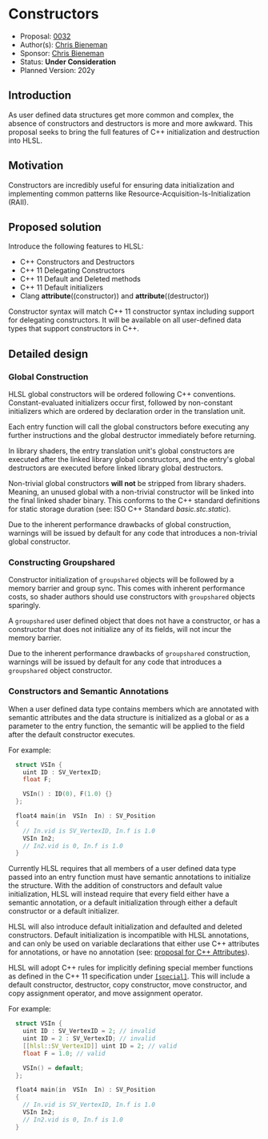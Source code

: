 # Constructors

* Proposal: [0032](0032-constructors.md)
* Author(s): [Chris Bieneman](https://github.com/llvm-beanz)
* Sponsor: [Chris Bieneman](https://github.com/llvm-beanz)
* Status: **Under Consideration**
* Planned Version: 202y

## Introduction

As user defined data structures get more common and complex, the absence of
constructors and destructors is more and more awkward. This proposal seeks to
bring the full features of C++ initialization and destruction into HLSL.

## Motivation

Constructors are incredibly useful for ensuring data initialization and
implementing common patterns like Resource-Acquisition-Is-Initialization (RAII).

## Proposed solution

Introduce the following features to HLSL:
* C++ Constructors and Destructors
* C++ 11 Delegating Constructors
* C++ 11 Default and Deleted methods
* C++ 11 Default initializers
* Clang __attribute__((constructor)) and __attribute__((destructor))

Constructor syntax will match C++ 11 constructor syntax including support for
delegating constructors. It will be available on all user-defined data types
that support constructors in C++.

## Detailed design

### Global Construction

HLSL global constructors will be ordered following C++ conventions.
Constant-evaluated initializers occur first, followed by non-constant
initializers which are ordered by declaration order in the translation unit.

Each entry function will call the global constructors before executing any
further instructions and the global destructor immediately before returning.

In library shaders, the entry translation unit's global constructors are
executed after the linked library global constructors, and the entry's global
destructors are executed before linked library global destructors.

Non-trivial global constructors **will not** be stripped from library shaders.
Meaning, an unused global with a non-trivial constructor will be linked into the
final linked shader binary. This conforms to the C++ standard definitions for
static storage duration (see: ISO C++ Standard _basic.stc.static_).

Due to the inherent performance drawbacks of global construction, warnings will
be issued by default for any code that introduces a non-trivial global
constructor.

### Constructing Groupshared

Constructor initialization of `groupshared` objects will be followed by a memory
barrier and group sync. This comes with inherent performance costs, so shader
authors should use constructors with `groupshared` objects sparingly.

A `groupshared` user defined object that does not have a constructor, or has a
constructor that does not initialize any of its fields, will not incur the
memory barrier.

Due to the inherent performance drawbacks of `groupshared` construction,
warnings will be issued by default for any code that introduces a `groupshared`
object constructor.

### Constructors and Semantic Annotations

When a user defined data type contains members which are annotated with semantic
attributes and the data structure is initialized as a global or as a parameter
to the entry function, the semantic will be applied to the field after the
default constructor executes.

For example:

```c++
  struct VSIn {
    uint ID : SV_VertexID;
    float F;

    VSIn() : ID(0), F(1.0) {}
  };

  float4 main(in  VSIn  In) : SV_Position
  {
    // In.vid is SV_VertexID, In.f is 1.0
    VSIn In2;
    // In2.vid is 0, In.f is 1.0
  }
```

Currently HLSL requires that all members of a user defined data type passed into
an entry function must have semantic annotations to initialize the structure.
With the addition of constructors and default value initialization, HLSL will
instead require that every field either have a semantic annotation, or a default
initialization through either a default constructor or a default initializer.

HLSL will also introduce default initialization and defaulted and deleted
constructors. Default initialization is incompatible with HLSL annotations, and
can only be used on variable declarations that either use C++ attributes for
annotations, or have no annotation (see:
[proposal for C++ Attributes](0002-cxx-attributes.md)).

HLSL will adopt C++ rules for implicitly defining special member functions as
defined in the C++ 11 specification under
[`[special]`](https://timsong-cpp.github.io/cppwp/n3337/#special). This will
include a default constructor, destructor, copy constructor, move constructor,
and copy assignment operator, and move assignment operator.

For example:

```c++
  struct VSIn {
    uint ID : SV_VertexID = 2; // invalid
    uint ID = 2 : SV_VertexID; // invalid
    [[hlsl::SV_VertexID]] uint ID = 2; // valid
    float F = 1.0; // valid

    VSIn() = default;
  };

  float4 main(in  VSIn  In) : SV_Position
  {
    // In.vid is SV_VertexID, In.f is 1.0
    VSIn In2;
    // In2.vid is 0, In.f is 1.0
  }
```
